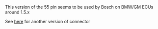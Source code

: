 
This version of the 55 pin seems to be used by Bosch on BMW/GM ECUs around 1.5.x

See [here](../Breakout_55pin_963063-15-Connector) for another version of connector